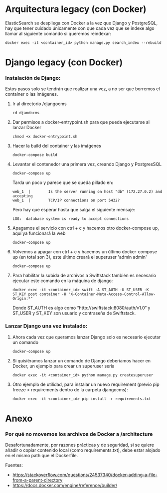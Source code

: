 # Arquitectura legacy (con Docker)

ElasticSearch se despliega con Docker a la vez que Django y PostgreSQL, hay que tener cuidado únicamente con que cada vez que se indexe algo llamar al siguiente comando si queremos reindexar:

```
docker exec -it <container_id> python manage.py search_index --rebuild
```

# Django legacy (con Docker)

### **Instalación** de Django:

Estos pasos solo se tendrán que realizar una vez, a no ser que borremos el container o las imágenes.

  1. Ir al directorio /djangocms 
      ``` 
      cd djandocms 
      ```
  2. Dar permisos a docker-entrypoint.sh para que pueda ejecutarse al lanzar Docker
      ```
      chmod +x docker-entrypoint.sh
      ```
  4. Hacer la build del container y las imágenes
      ``` 
      docker-compose build
      ```
  5. Levantar el contenedor una primera vez, creando Django y PostgresSQL
      ``` 
      docker-compose up
      ```
      Tarda un poco y parece que se queda pillado en:
      ```
      web_1  |        Is the server running on host "db" (172.27.0.2) and accepting
      web_1  |        TCP/IP connections on port 5432?
      ```
      Pero hay que esperar hasta que salga el siguiente mensaje:
      ```
      LOG:  database system is ready to accept connections
      ```
  6. Apagamos el servicio con ctrl + c y hacemos otro docker-compose up, aquí ya funcionará la web
      ``` 
      docker-compose up
      ```
  7. Volvemos a apagar con ctrl + c y hacemos un último docker-compose up (en total son 3), este último creará el superuser 'admin admin'
      ``` 
      docker-compose up
      ```
  9.  Para habilitar la subida de archivos a Swiftstack también es necesario ejecutar este comando en la máquina de django:
      ```
      docker exec -it <container_id> swift -A ST_AUTH -U ST_USER -K ST_KEY post container -H "X-Container-Meta-Access-Control-Allow-Origin:*"
      ```
      Donde ST_AUTH es algo como “http://swiftstack:8080/auth/v1.0“ y ST_USER y ST_KEY son usuario y contraseña de Swiftstack. 

### Lanzar Django una vez instalado:

  1. Ahora cada vez que queramos lanzar Django solo es necesario ejecutar un comando
      ```
      docker-compose up
      ```
  2. Si quisiéramos lanzar un comando de Django deberíamos hacer en Docker, un ejemplo para crear un superuser sería
      ```
      docker exec -it <container_id> python manage.py createsuperuser
      ```
  3. Otro ejemplo de utilidad, para instalar un nuevo requirement (previo pip freeze > requirements dentro de la carpeta djangocms):
      ```
      docker exec -it <container_id> pip install -r requirements.txt   
      ```
# Anexo

### Por qué no movemos los archivos de Docker a /architecture

Desafortunadamente, por razones prácticas y de seguridad, si se quiere añadir o copiar contenido local (como requirements.txt), debe estar alojado en el mismo path que el Dockerfile.

Fuentes: 
- https://stackoverflow.com/questions/24537340/docker-adding-a-file-from-a-parent-directory
- https://docs.docker.com/engine/reference/builder/
